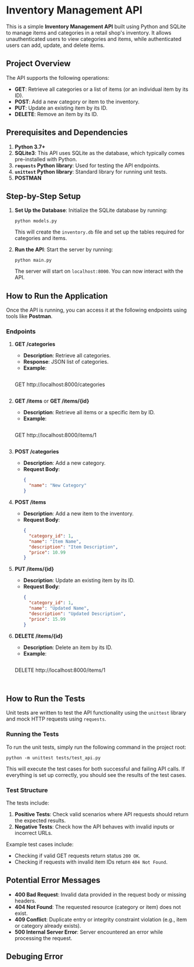 # Inventory Management API

This is a simple **Inventory Management API** built using Python and SQLite to manage items and categories in a retail shop's inventory. It allows unauthenticated users to view categories and items, while authenticated users can add, update, and delete items.

## Project Overview

The API supports the following operations:

- **GET**: Retrieve all categories or a list of items (or an individual item by its ID).
- **POST**: Add a new category or item to the inventory.
- **PUT**: Update an existing item by its ID.
- **DELETE**: Remove an item by its ID.

## Prerequisites and Dependencies

1. **Python 3.7+**
2. **SQLite3**: This API uses SQLite as the database, which typically comes pre-installed with Python.
3. **`requests` Python library**: Used for testing the API endpoints.
4. **`unittest` Python library**: Standard library for running unit tests.
5. **POSTMAN**

## Step-by-Step Setup

1. **Set Up the Database**:
   Initialize the SQLite database by running:

   ```
   python models.py
   ```

   This will create the `inventory.db` file and set up the tables required for categories and items.

2. **Run the API**:
   Start the server by running:

   ```
   python main.py
   ```

   The server will start on `localhost:8000`. You can now interact with the API.

## How to Run the Application

Once the API is running, you can access it at the following endpoints using tools like **Postman**.

### Endpoints

1. **GET /categories**
   - **Description**: Retrieve all categories.
   - **Response**: JSON list of categories.
   - **Example**:
     ```
    GET http://localhost:8000/categories
     ```

2. **GET /items** or **GET /items/{id}**
   - **Description**: Retrieve all items or a specific item by ID.
   - **Example**:
     ```
    GET http://localhost:8000/items/1
     ```

3. **POST /categories**
   - **Description**: Add a new category.
   - **Request Body**:
     ```json
     {
       "name": "New Category"
     }
     ```

4. **POST /items**
   - **Description**: Add a new item to the inventory.
   - **Request Body**:
     ```json
     {
       "category_id": 1,
       "name": "Item Name",
       "description": "Item Description",
       "price": 10.99
     }
     ```

5. **PUT /items/{id}**
   - **Description**: Update an existing item by its ID.
   - **Request Body**:
     ```json
     {
       "category_id": 1,
       "name": "Updated Name",
       "description": "Updated Description",
       "price": 15.99
     }
     ```

6. **DELETE /items/{id}**
   - **Description**: Delete an item by its ID.
   - **Example**:
     ```
    DELETE http://localhost:8000/items/1
     ```


## How to Run the Tests

Unit tests are written to test the API functionality using the `unittest` library and mock HTTP requests using `requests`.

### Running the Tests

To run the unit tests, simply run the following command in the project root:

```
python -m unittest tests/test_api.py
```

This will execute the test cases for both successful and failing API calls. If everything is set up correctly, you should see the results of the test cases.

### Test Structure

The tests include:
1. **Positive Tests**: Check valid scenarios where API requests should return the expected results.
2. **Negative Tests**: Check how the API behaves with invalid inputs or incorrect URLs.

Example test cases include:
- Checking if valid GET requests return status `200 OK`.
- Checking if requests with invalid item IDs return `404 Not Found`.

## Potential Error Messages

- **400 Bad Request**: Invalid data provided in the request body or missing headers.
- **404 Not Found**: The requested resource (category or item) does not exist.
- **409 Conflict**: Duplicate entry or integrity constraint violation (e.g., item or category already exists).
- **500 Internal Server Error**: Server encountered an error while processing the request.


## Debuging Error